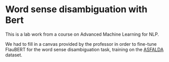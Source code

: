 # Word sense disambiguation with Bert

This is a lab work from a course on Advanced Machine Learning for NLP.

We had to fill in a canvas provided by the professor in order to fine-tune FlauBERT for the word sense disambiguation task, training on the [ASFALDA](http://asfalda.linguist.univ-paris-diderot.fr/frameIndex.xml) dataset.

